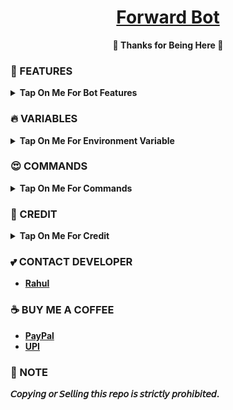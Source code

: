 <h1 align="center">
 <b><a href="https://youtu.be/mQh6p1-GJMk" target="/blank">Forward Bot</a>
</h1>

<p align="center">🩷 Thanks for Being Here 🩷</p>



### 🥰 FEATURES

<details><summary>Tap On Me For Bot Features</summary>

 - Force Subscribe
 - Reset Cmd
 - Best UI
 - Forwarding with User Bot
 - Broadcast Cmd
 - Login Feature
 - Support Restricted Chats
 - Set Custom Buttons
 - Set Custom Caption
 - Skip Messages
 - Skip Duplicate Messages
 - Filter Messages
 - You can add your bot or User Bot through Login
 - Forward Messages from public Channel/Group to your Channel
 - Forward Messages from private Channel/Group to your Channel
 - Skip messages based on Extinction & Keywords
 - Deploy to Koyeb + Heroku + Railway + Render.
- [Developer Support](https://telegram.me/TechifySupport) 24x7
</details>


### 🔥 VARIABLES

<details><summary>Tap On Me For Environment Variable</summary>

* `API_ID` - Get From [Here](https://youtu.be/RdMY6Lqfi9w)
* `API_HASH` - Get From [Here](https://youtu.be/RdMY6Lqfi9w)
* `BOT_TOKEN` - Get From [BotFather](https://youtu.be/aJILCCXfNVM)
* `OWNER_ID` - Your ID
* `DATABASE_URI` - Mongodb [Database](https://youtu.be/pMJpHoiu1go)
* `DATABASE_NAME` - Mongodb Database name
* `BOT_SESSION` - Your Bot name
* `FORCE_SUB_CHANNEL` - Link of fsub channel -  https://telegram.me/RahulReviewsYT
</details>
</b>

### 😍 COMMANDS

<b><details><summary>Tap On Me For Commands</summary>
```
start - sᴛᴀʀᴛ ᴛʜᴇ ʙᴏᴛ.
forward - ᴛᴏ sᴛᴀʀᴛ ғᴏʀᴡᴀʀᴅ.
unequify - ᴅᴇʟᴇᴛᴇ ᴅᴜᴘʟɪᴄᴀᴛᴇ ғɪʟᴇs ɪɴ ᴄʜᴀɴɴᴇʟ.
settings - ᴄᴏɴғɪɢᴜʀᴇ ʏᴏᴜʀ sᴇᴛᴛɪɪɴɢs.
cancel - ᴄᴀɴᴄᴇʟ ᴏɴɢᴏɪɴɢ ғᴏʀᴡᴀʀᴅɪɴɢ.
reset - ᴛᴏ ʀᴇsᴇᴛ ᴀʟʟ sᴇᴛᴛɪɴɢs.
donate - ᴛᴏ sᴜᴘᴘᴏʀᴛ ᴅᴇᴠᴇʟᴏᴘᴇʀs.
resetall - ᴛᴏ ʀᴇsᴇᴛ ᴀʟʟ ᴜsᴇʀ sᴇᴛᴛɪɴɢs. (ᴏᴡɴᴇʀ ᴏɴʟʏ)
broadcast - ʙʀᴏᴀᴅᴄᴀsᴛ ᴍᴇssᴀɢᴇ ᴛᴏ ᴜsᴇʀ. (ᴏᴡɴᴇʀ ᴏɴʟʏ)
restart - ʀᴇsᴛᴀʀᴛ ᴛʜᴇ ʙᴏᴛ. (ᴏᴡɴᴇʀ ᴏɴʟʏ)
```
</details>


### 🥳 CREDIT

<details><summary>Tap On Me For Credit</summary>


💝 [TechifyBots](https://github.com/TechifyBots)

💘 [Silicon Developer](https://github.com/Silicon-Developer)

💖 And Thank You So Much To All Who Help In This Journey.
</details>

### 💕 CONTACT DEVELOPER

- [Rahul](https://telegram.me/TechifySupport)

### ☕ BUY ME A COFFEE
- [PayPal](https://paypal.me/TechifyBots)
- [UPI](https://TechifyBots.github.io/Donate)

### 📌 NOTE

𝘊𝘰𝘱𝘺𝘪𝘯𝘨 𝘰𝘳 𝘚𝘦𝘭𝘭𝘪𝘯𝘨 𝘵𝘩𝘪𝘴 𝘳𝘦𝘱𝘰 𝘪𝘴 𝘴𝘵𝘳𝘪𝘤𝘵𝘭𝘺 𝘱𝘳𝘰𝘩𝘪𝘣𝘪𝘵𝘦𝘥.</b>
